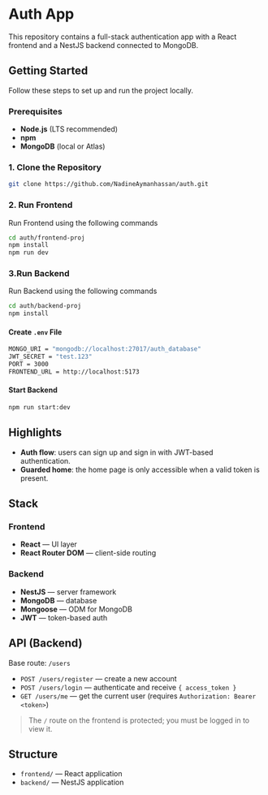
# Auth App

This repository contains a full-stack authentication app with a React frontend and a NestJS backend connected to MongoDB.

## Getting Started

Follow these steps to set up and run the project locally.

### Prerequisites
- **Node.js** (LTS recommended)
- **npm**
- **MongoDB** (local or Atlas)

### 1. Clone the Repository
```bash
git clone https://github.com/NadineAymanhassan/auth.git
```

### 2. Run Frontend

Run Frontend using the following commands

```bash
cd auth/frontend-proj
npm install 
npm run dev
```

### 3.Run Backend

Run Backend using the following commands

```bash
cd auth/backend-proj
npm install 
```

#### Create `.env` File

```bash
MONGO_URI = "mongodb://localhost:27017/auth_database"
JWT_SECRET = "test.123"
PORT = 3000
FRONTEND_URL = http://localhost:5173
```

#### Start Backend

```bash
npm run start:dev
```


## Highlights

- **Auth flow**: users can sign up and sign in with JWT-based authentication.
- **Guarded home**: the home page is only accessible when a valid token is present.

## Stack

### Frontend
- **React** — UI layer
- **React Router DOM** — client-side routing

### Backend
- **NestJS** — server framework
- **MongoDB** — database
- **Mongoose** — ODM for MongoDB
- **JWT** — token-based auth

## API (Backend)

Base route: `/users`

- `POST /users/register` — create a new account  
- `POST /users/login` — authenticate and receive `{ access_token }`  
- `GET /users/me` — get the current user (requires `Authorization: Bearer <token>`)

> The `/` route on the frontend is protected; you must be logged in to view it.

## Structure

- `frontend/` — React application
- `backend/` — NestJS application
